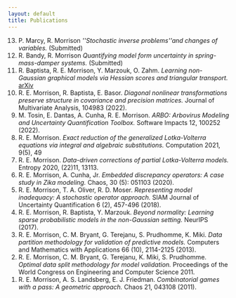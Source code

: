 ```yaml
---
layout: default
title: Publications
---
```

<ol reversed> <!-- <ol reversed> </ol> -->
<li> P. Marcy, R. Morrison <i>''Stochastic inverse problems''and changes of variables.</i> (Submitted)</li>
<li> R. Bandy, R. Morrison <i>Quantifying model form uncertainty in spring-mass-damper systems.</i> (Submitted)</li>
<li> R. Baptista, R. E. Morrison, Y. Marzouk, O. Zahm. <i>Learning non-Gaussian graphical models via Hessian scores and triangular transport. </i><a href="https://arxiv.org/abs/2101.03093">arXiv</a></li>
<li> R. E. Morrison, R. Baptista, E. Basor. <i>Diagonal nonlinear transformations preserve structure in covariance and precision matrices. </i>Journal of Multivariate Analysis, 104983 (2022).</li>
<li> M. Tosin, E. Dantas, A. Cunha, R. E. Morrison. <i>ARBO: Arbovirus Modeling and Uncertainty Quantification Toolbox.</i> Software Impacts 12, 100252 (2022).</li>
<li> R. E. Morrison. <i>Exact reduction of the generalized Lotka-Volterra equations via integral and algebraic substitutions. </i> Computation 2021, 9(5), 49
<li> R. E. Morrison. <i>Data-driven corrections of partial Lotka-Volterra models.</i> Entropy 2020, (22)11, 13113. </li>
<li> R. E. Morrison, A. Cunha, Jr. <i>Embedded discrepancy operators: A case study in Zika modeling.</i> Chaos, 30 (5): 051103 (2020).</li>
<li> R. E. Morrison, T. A. Oliver, R. D. Moser. <i>Representing model inadequacy:
A stochastic operator approach. </i>SIAM Journal of Uncertainty Quantification 6
(2), 457-496 (2018).</li> <!-- Arxiv: *arxiv.org/abs/1604.01651v3* -->
<li> R. E. Morrison, R. Baptista, Y. Marzouk. <i>Beyond normality: Learning sparse
probabilistic models in the non-Gaussian setting. </i>NeurIPS (2017).</li>
<!--<li> R. E. Morrison. <i>On the representation of model inadequacy: A stochastic operator approach.</i> Dissertation in Computational Science, Engineering, and
    Mathematics. ICES, UT Austin, January 2016.</li>-->
<li> R. E. Morrison, C. M. Bryant, G. Terejanu, S. Prudhomme, K. Miki. <i>Data
partition methodology for validation of predictive models. </i>Computers and
Mathematics with Applications 66 (10), 2114-2125 (2013).</li>
<li> R. E. Morrison, C. M. Bryant, G. Terejanu, K. Miki, S. Prudhomme.
<i>Optimal data split methodology for model validation.</i> Proceedings of the World Congress on Engineering and Computer Science 2011.</li>
<li> R. E. Morrison, A. S. Landsberg, E. J. Friedman. <i>Combinatorial games with
a pass: A geometric approach. </i>Chaos 21, 043108 (2011).</li>
